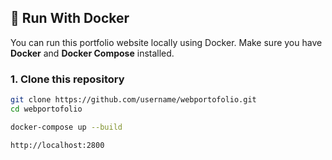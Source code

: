 ## 🐳 Run With Docker

You can run this portfolio website locally using Docker. Make sure you have **Docker** and **Docker Compose** installed.

### 1. Clone this repository

```bash
git clone https://github.com/username/webportofolio.git
cd webportofolio

docker-compose up --build

http://localhost:2800
